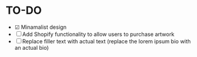 # TO-DO
- ☑ Minamalist design
- ☐ Add Shopify functionality to allow users to purchase artwork
- ☐ Replace filler text with actual text (replace the lorem ipsum bio with an actual bio)
